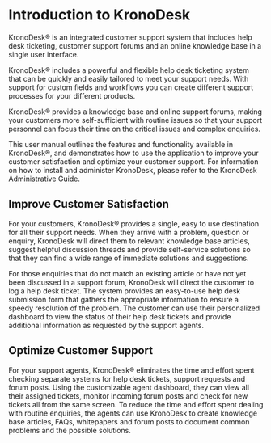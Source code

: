 #  Introduction to KronoDesk
KronoDesk® is an integrated customer support system that includes help desk ticketing, customer support forums and an online knowledge base in a single user interface.

KronoDesk® includes a powerful and flexible help desk ticketing system that can be quickly and easily tailored to meet your support needs. With support for custom fields and workflows you can create different support processes for your different products.

KronoDesk® provides a knowledge base and online support forums, making your customers more self-sufficient with routine issues so that your support personnel can focus their time on the critical issues and complex enquiries.

This user manual outlines the features and functionality available in KronoDesk®, and demonstrates how to use the application to improve your customer satisfaction and optimize your customer support. For information on how to install and administer KronoDesk, please refer to the KronoDesk Administrative Guide. 

## Improve Customer Satisfaction
For your customers, KronoDesk® provides a single, easy to use destination for all their support needs. When they arrive with a problem, question or enquiry, KronoDesk will direct them to relevant knowledge base articles, suggest helpful discussion threads and provide self-service solutions so that they can find a wide range of immediate solutions and suggestions. 

For those enquiries that do not match an existing article or have not yet been discussed in a support forum, KronoDesk will direct the customer to log a help desk ticket.
The system provides an easy-to-use help desk submission form that gathers the appropriate information to ensure a speedy resolution of the problem. The customer can use their personalized dashboard to view the status of their help desk tickets and provide additional information as requested by the support agents.

## Optimize Customer Support
For your support agents, KronoDesk® eliminates the time and effort spent checking separate systems for help desk tickets, support requests and forum posts. Using the customizable agent dashboard, they can view all their assigned tickets, monitor incoming forum posts and check for new tickets all from the same screen. 
To reduce the time and effort spent dealing with routine enquiries, the agents can use KronoDesk to create knowledge base articles, FAQs, whitepapers and forum posts to document common problems and the possible solutions.